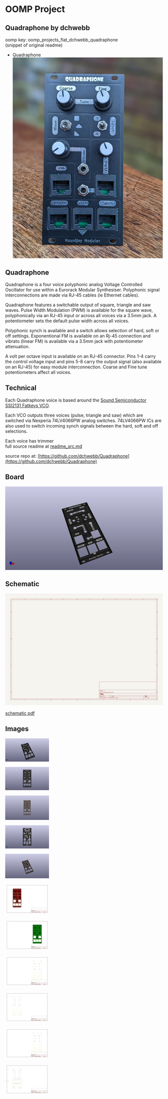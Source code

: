 # OOMP Project  
## Quadraphone  by dchwebb  
  
oomp key: oomp_projects_flat_dchwebb_quadraphone  
(snippet of original readme)  
  
- Quadraphone  
![Image](https://raw.githubusercontent.com/dchwebb/Quadraphone/master/Graphics/Quadraphone.jpg "icon")  
  
Quadraphone  
--------  
  
Quadraphone is a four voice polyphonic analog Voltage Controlled Oscillator for use within a Eurorack Modular Synthesiser. Polyphonic signal interconnections are made via RJ-45 cables (ie Ethernet cables).  
  
Quadraphone features a switchable output of square, triangle and saw waves. Pulse Width Modulation (PWM) is available for the square wave, polyphonically via an RJ-45 input or across all voices via a 3.5mm jack. A potentiometer sets the default pulse width across all voices.  
  
Polyphonic synch is available and a switch allows selection of hard, soft or off settings. Exponentional FM is available on an Rj-45 connection and vibrato (linear FM) is available via a 3.5mm jack with potentiometer attenuation.  
  
A volt per octave input is available on an RJ-45 connector. Pins 1-4 carry the control voltage input and pins 5-8 carry the output signal (also available on an RJ-45) for easy module interconnection. Coarse and Fine tune potentiometers affect all voices.  
  
Technical  
---------  
  
Each Quadraphone voice is based around the [Sound Semiconductor SSI2131 Fatkeys VCO](https://www.soundsemiconductor.com/).  
  
Each VCO outputs three voices (pulse, triangle and saw) which are switched via Nexperia 74LV4066PW analog switches. 74LV4066PW ICs are also used to switch incoming synch signals between the hard, soft and off selections.  
  
Each voice has trimmer  
  full source readme at [readme_src.md](readme_src.md)  
  
source repo at: [https://github.com/dchwebb/Quadraphone](https://github.com/dchwebb/Quadraphone)  
## Board  
  
[![working_3d.png](working_3d_600.png)](working_3d.png)  
## Schematic  
  
[![working_schematic.png](working_schematic_600.png)](working_schematic.png)  
  
[schematic pdf](working_schematic.pdf)  
## Images  
  
[![working_3d.png](working_3d_140.png)](working_3d.png)  
  
[![working_3d_back.png](working_3d_back_140.png)](working_3d_back.png)  
  
[![working_3D_bottom.png](working_3D_bottom_140.png)](working_3D_bottom.png)  
  
[![working_3d_front.png](working_3d_front_140.png)](working_3d_front.png)  
  
[![working_3D_top.png](working_3D_top_140.png)](working_3D_top.png)  
  
[![working_assembly_page_01.png](working_assembly_page_01_140.png)](working_assembly_page_01.png)  
  
[![working_assembly_page_02.png](working_assembly_page_02_140.png)](working_assembly_page_02.png)  
  
[![working_assembly_page_03.png](working_assembly_page_03_140.png)](working_assembly_page_03.png)  
  
[![working_assembly_page_04.png](working_assembly_page_04_140.png)](working_assembly_page_04.png)  
  
[![working_assembly_page_05.png](working_assembly_page_05_140.png)](working_assembly_page_05.png)  
  
[![working_assembly_page_06.png](working_assembly_page_06_140.png)](working_assembly_page_06.png)  

